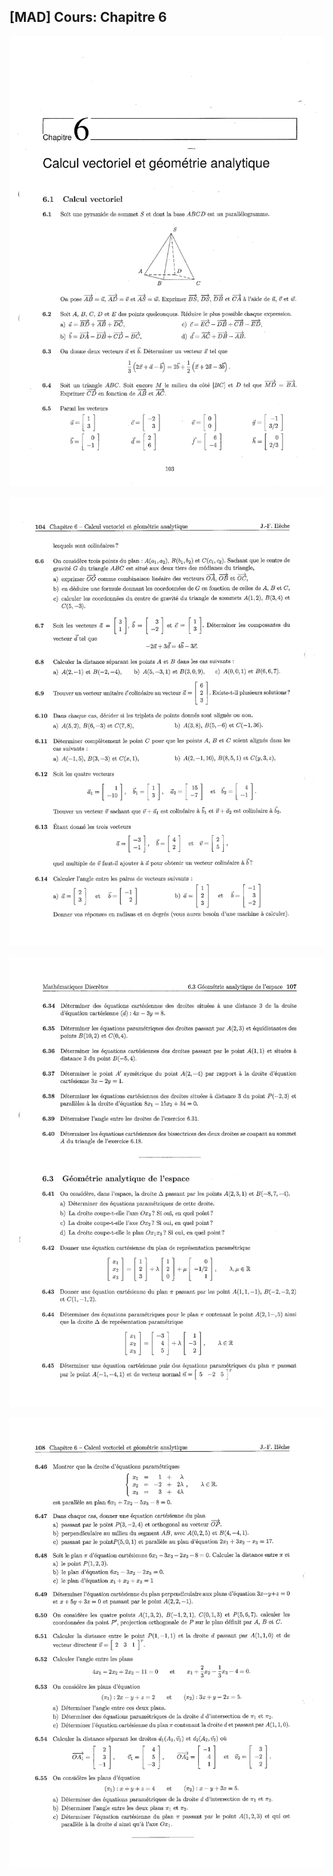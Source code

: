 ## [MAD] Cours: Chapitre 6


<p align="center"><img src="https://raw.githubusercontent.com/gottburgm/Share/master/PGITF/Images/MAD_SEM1_CH6-0.jpg" /></p>


<p align="center"><img src="https://raw.githubusercontent.com/gottburgm/Share/master/PGITF/Images/MAD_SEM1_CH6-1.jpg" /></p>


<p align="center"><img src="https://raw.githubusercontent.com/gottburgm/Share/master/PGITF/Images/MAD_SEM1_CH6-2.jpg" /></p>


<p align="center"><img src="https://raw.githubusercontent.com/gottburgm/Share/master/PGITF/Images/MAD_SEM1_CH6-3.jpg" /></p>

